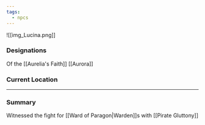 ```yaml
---
tags:
  - npcs
---
```

![[img_Lucina.png]]

### Designations
Of the [[Aurelia's Faith]]
[[Aurora]]
### Current Location


___
### Summary
Witnessed the fight for [[Ward of Paragon|Warden]]s with [[Pirate Gluttony]]